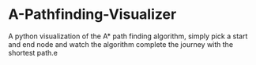 # A-Pathfinding-Visualizer
A python visualization of the A* path finding algorithm, simply pick a start and end node and watch the algorithm complete the journey with the shortest path.e 
